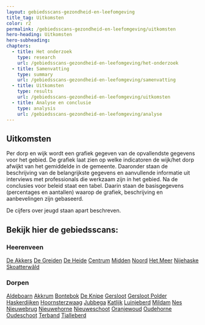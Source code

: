 ```yaml
---
layout: gebiedsscans-gezondheid-en-leefomgeving
title_tag: Uitkomsten
color: r2
permalink: /gebiedsscans-gezondheid-en-leefomgeving/uitkomsten
hero-heading: Uitkomsten
hero-subheading:
chapters:
  - title: Het onderzoek
    type: research
    url: /gebiedsscans-gezondheid-en-leefomgeving/het-onderzoek
  - title: Samenvatting
    type: summary
    url: /gebiedsscans-gezondheid-en-leefomgeving/samenvatting
  - title: Uitkomsten
    type: results
    url: /gebiedsscans-gezondheid-en-leefomgeving/uitkomsten
  - title: Analyse en conclusie
    type: analysis
    url: /gebiedsscans-gezondheid-en-leefomgeving/analyse
---
```

## Uitkomsten

Per dorp en wijk wordt een grafiek gegeven van de opvallendste gegevens voor het gebied. De grafiek laat zien op welke indicatoren de wijk/het dorp afwijkt van het gemiddelde in de gemeente. Daaronder staan de beschrijving van de belangrijkste gegevens en aanvullende informatie uit interviews met professionals die werkzaam zijn in het gebied. Na de conclusies voor beleid staat een tabel. Daarin staan de basisgegevens (percentages en aantallen) waarop de grafiek, beschrijving en aanbevelingen zijn gebaseerd.

De cijfers over jeugd staan apart beschreven.

## Bekijk hier de gebiedsscans:

### Heerenveen

<a href="/gebiedsscans-gezondheid-en-leefomgeving/de-akkers" >De Akkers</a>
<a href="/gebiedsscans-gezondheid-en-leefomgeving/de-greiden" >De Greiden</a>
<a href="/gebiedsscans-gezondheid-en-leefomgeving/de-heide" >De Heide</a>
<a href="/gebiedsscans-gezondheid-en-leefomgeving/centrum" >Centrum</a>
<a href="/gebiedsscans-gezondheid-en-leefomgeving/midden" >Midden</a>
<a href="/gebiedsscans-gezondheid-en-leefomgeving/noord" >Noord</a>
<a href="/gebiedsscans-gezondheid-en-leefomgeving/het-meer" >Het Meer</a>
<a href="/gebiedsscans-gezondheid-en-leefomgeving/nijehaske" >Nijehaske</a>
<a href="/gebiedsscans-gezondheid-en-leefomgeving/skoatterwald" >Skoatterwâld</a>

### Dorpen

<a href="/gebiedsscans-gezondheid-en-leefomgeving/aldeboarn" >Aldeboarn</a>
<a href="/gebiedsscans-gezondheid-en-leefomgeving/akkrum" >Akkrum</a>
<a href="/gebiedsscans-gezondheid-en-leefomgeving/bontebok" >Bontebok</a>
<a href="/gebiedsscans-gezondheid-en-leefomgeving/de-knipe" >De Knipe</a>
<a href="/gebiedsscans-gezondheid-en-leefomgeving/gersloot" >Gersloot</a>
<a href="/gebiedsscans-gezondheid-en-leefomgeving/gersloot-polder" >Gersloot Polder</a>
<a href="/gebiedsscans-gezondheid-en-leefomgeving/haskerdijken" >Haskerdijken</a>
<a href="/gebiedsscans-gezondheid-en-leefomgeving/hoornsterzwaag" >Hoornsterzwaag</a>
<a href="/gebiedsscans-gezondheid-en-leefomgeving/jubbega" >Jubbega</a>
<a href="/gebiedsscans-gezondheid-en-leefomgeving/katlijk" >Katlijk</a>
<a href="/gebiedsscans-gezondheid-en-leefomgeving/luinjeberd" >Luinjeberd</a>
<a href="/gebiedsscans-gezondheid-en-leefomgeving/mildam" >Mildam</a>
<a href="/gebiedsscans-gezondheid-en-leefomgeving/nes" >Nes</a>
<a href="/gebiedsscans-gezondheid-en-leefomgeving/nieuwebrug" >Nieuwebrug</a>
<a href="/gebiedsscans-gezondheid-en-leefomgeving/nieuwehorne" >Nieuwehorne</a>
<a href="/gebiedsscans-gezondheid-en-leefomgeving/nieuweschoot" >Nieuweschoot</a>
<a href="/gebiedsscans-gezondheid-en-leefomgeving/oranjewoud" >Oranjewoud</a>
<a href="/gebiedsscans-gezondheid-en-leefomgeving/oudehorne" >Oudehorne</a>
<a href="/gebiedsscans-gezondheid-en-leefomgeving/oudeschoot" >Oudeschoot</a>
<a href="/gebiedsscans-gezondheid-en-leefomgeving/terband" >Terband</a>
<a href="/gebiedsscans-gezondheid-en-leefomgeving/tjalleberd" >Tjalleberd</a>
